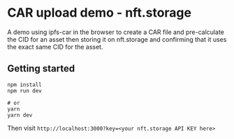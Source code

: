 # CAR upload demo - nft.storage

A demo using ipfs-car in the browser to create a CAR file and pre-calculate the CID for an asset then storing it on nft.storage and confirming that it uses the exact same CID for the asset.

## Getting started

```console
npm install
npm run dev

# or
yarn
yarn dev
```

Then visit `http://localhost:3000?key=<your nft.storage API KEY here>`
